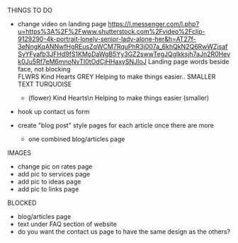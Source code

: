 THINGS TO DO
- change video on landing page
  https://l.messenger.com/l.php?u=https%3A%2F%2Fwww.shutterstock.com%2Fvideo%2Fclip-9129290-4k-portrait-lonely-senior-lady-alone-her&h=AT27f-3eNngKqANNwfHgREusZqWCM7RquPhR3j007a_6khQkN2Q6RwWZjsafSyYFyafb3JFHd9fS1KMoDaWgB5Yy3GZ2swwTegJQglkksjh7aJn2R0Hevk0Ju5Rf7eM6mnoNvTI0tOdCjHHaxySNJIoJ
  Landing page words beside face, not blocking  
  FLWRS Kind Hearts GREY
  Helping to make things easier.. SMALLER TEXT TURQUOISE
  - (flower) Kind Hearts\n Helping to make things easier (smaller)

- hook up contact us form
- create "blog post" style pages for each article once there are more
  - one combined blog/articles page

IMAGES
- change pic on rates page
- add pic to services page
- add pic to ideas page
- add pic to links page

BLOCKED
- blog/articles page
- text under FAQ section of website
- do you want the contact us page to have the same design as the others?
